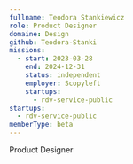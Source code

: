 ```yaml
---
fullname: Teodora Stankiewicz
role: Product Designer
domaine: Design
github: Teodora-Stanki
missions:
  - start: 2023-03-28
    end: 2024-12-31
    status: independent
    employer: Scopyleft
    startups:
      - rdv-service-public
startups:
  - rdv-service-public
memberType: beta
---
```

Product Designer